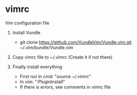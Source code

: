 # vimrc
Vim configuration file

1. Install Vundle
    * git clone https://github.com/VundleVim/Vundle.vim.git ~/.vim/bundle/Vundle.vim

2. Copy vimrc file to ~/.vimrc (Create it if not there)

3. Finally install everything
    * First run in cmd: "source ~/.vimrc"
    * In vim: ":PluginInstall"
    * If there is errors, see comments in vimrc file
    

